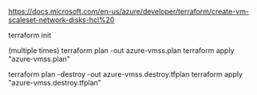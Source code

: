 https://docs.microsoft.com/en-us/azure/developer/terraform/create-vm-scaleset-network-disks-hcl%20

terraform init

(multiple times)
terraform plan -out azure-vmss.plan
terraform apply "azure-vmss.plan"


terraform plan -destroy -out azure-vmss.destroy.tfplan
terraform apply "azure-vmss.destroy.tfplan"